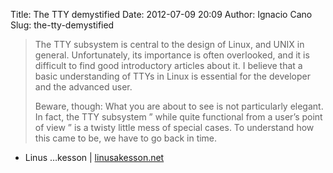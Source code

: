 Title: The TTY demystified
Date: 2012-07-09 20:09
Author: Ignacio Cano
Slug: the-tty-demystified

> The TTY subsystem is central to the design of Linux, and UNIX in
> general. Unfortunately, its importance is often overlooked, and it is
> difficult to find good introductory articles about it. I believe that
> a basic understanding of TTYs in Linux is essential for the developer
> and the advanced user.
>
> Beware, though: What you are about to see is not particularly elegant.
> In fact, the TTY subsystem ” while quite functional from a user’s
> point of view ” is a twisty little mess of special cases. To
> understand how this came to be, we have to go back in time.

- Linus …kesson | [linusakesson.net][]

  [linusakesson.net]: http://www.linusakesson.net/programming/tty/index.php
    "The TTY demystified"
